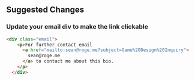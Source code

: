## Suggested Changes

### Update your email div to make the link clickable

```html
<div class="email">
    <p>For further contact email
      <a href="mailto:sean@roge.me?subject=Game%20Design%20Inquiry">
        sean@roge.me
      </a> to contact me about this bio.
    </p>
  </div>
```

  
